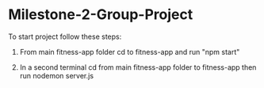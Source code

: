 # Milestone-2-Group-Project

To start project follow these steps:

1. From main fitness-app folder cd to fitness-app and run "npm start"

2. In a second terminal cd from main fitness-app folder to fitness-app then run nodemon server.js
